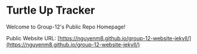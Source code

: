 # Turtle Up Tracker

Welcome to Group-12's Public Repo Homepage!

Public Website URL: [https://nguyenm8.github.io/group-12-website-jekyll/](https://nguyenm8.github.io/group-12-website-jekyll/)
